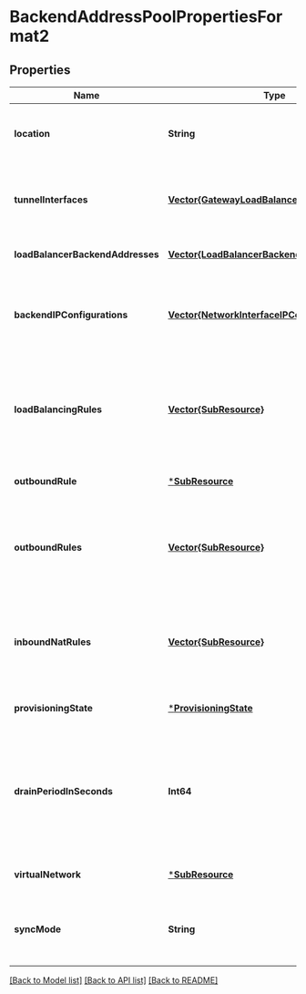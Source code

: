 # BackendAddressPoolPropertiesFormat2


## Properties
Name | Type | Description | Notes
------------ | ------------- | ------------- | -------------
**location** | **String** | The location of the backend address pool. | [optional] [default to nothing]
**tunnelInterfaces** | [**Vector{GatewayLoadBalancerTunnelInterface2}**](GatewayLoadBalancerTunnelInterface2.md) | An array of gateway load balancer tunnel interfaces. | [optional] [default to nothing]
**loadBalancerBackendAddresses** | [**Vector{LoadBalancerBackendAddress2}**](LoadBalancerBackendAddress2.md) | An array of backend addresses. | [optional] [default to nothing]
**backendIPConfigurations** | [**Vector{NetworkInterfaceIPConfiguration}**](NetworkInterfaceIPConfiguration.md) | An array of references to IP addresses defined in network interfaces. | [optional] [readonly] [default to nothing]
**loadBalancingRules** | [**Vector{SubResource}**](SubResource.md) | An array of references to load balancing rules that use this backend address pool. | [optional] [readonly] [default to nothing]
**outboundRule** | [***SubResource**](SubResource.md) |  | [optional] [default to nothing]
**outboundRules** | [**Vector{SubResource}**](SubResource.md) | An array of references to outbound rules that use this backend address pool. | [optional] [readonly] [default to nothing]
**inboundNatRules** | [**Vector{SubResource}**](SubResource.md) | An array of references to inbound NAT rules that use this backend address pool. | [optional] [readonly] [default to nothing]
**provisioningState** | [***ProvisioningState**](ProvisioningState.md) |  | [optional] [default to nothing]
**drainPeriodInSeconds** | **Int64** | Amount of seconds Load Balancer waits for before sending RESET to client and backend address. | [optional] [default to nothing]
**virtualNetwork** | [***SubResource**](SubResource.md) |  | [optional] [default to nothing]
**syncMode** | **String** | Backend address synchronous mode for the backend pool | [optional] [default to nothing]


[[Back to Model list]](../README.md#models) [[Back to API list]](../README.md#api-endpoints) [[Back to README]](../README.md)


